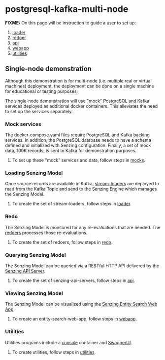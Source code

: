 # postgresql-kafka-multi-node

**FIXME:**
On this page will be instruction to guide a user to set up:

1. [loader](loaders/)
1. [redoer](redoer/)
1. [api](api/)
1. [webapp](webapp/)
1. [utilities](utilities/)

## Single-node demonstration

Although this demonstration is for multi-node (i.e. multiple real or virtual machines) deployment,
the deployment can be done on a single machine for educational or testing purposes.

The single-node demonstration will use "mock" PostgreSQL and Kafka services
deployed as additional docker containers.
This alleviates the need to set up the services separately.

### Mock services

The docker-compose.yaml files require PostgreSQL and Kafka backing services.
In addition, the PostgreSQL database needs to have a schema defined
and initialized with Senzing configuration.
Finally, a set of mock data, 100K records, is sent to Kafka for demonstration purposes.

1. To set up these "mock" services and data, follow steps in [mocks](mocks/).

### Loading Senzing Model

Once source records are available in Kafka,
[stream-loaders](https://github.com/Senzing/stream-loader)
are deployed to read from the Kafka Topic and send
to the Senzing Engine which manages the Senzing Model.

1. To create the set of stream-loaders, follow steps in [loader](loader/).

### Redo

The Senzing Model is monitored for any re-evaluations that are needed.
The [redoers](https://github.com/Senzing/redoer)
processes those re-evaluations.

1. To create the set of redoers, follow steps in [redo](redo/).

### Querying Senzing Model

The Senzing Model can be queried via a RESTful HTTP API
delivered by the
[Senzing API Server](https://github.com/Senzing/senzing-api-server).

1. To create the set of senzing-api-servers, follow steps in [api](api/).

### Viewing Senzing Model

The Senzing Model can be visualized using the
[Senzing Entity Search Web App](https://github.com/Senzing/entity-search-web-app).

1. To create an entity-search-web-app, follow steps in [webapp](webapp/).

### Utilities

Utilities programs include a
[console](https://github.com/Senzing/docker-senzing-console) container
and
[SwaggerUI](https://www.github.com/swagger-api/swagger-ui).

1. To create utilities, follow steps in [utilities](utilities/).
